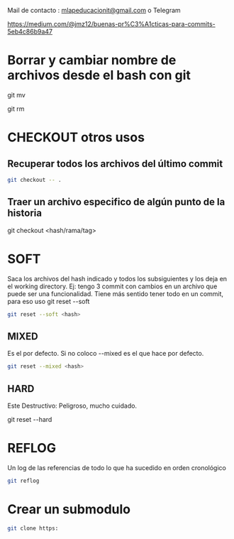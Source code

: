 Mail de contacto : mlapeducacionit@gmail.com
o Telegram

https://medium.com/@jmz12/buenas-pr%C3%A1cticas-para-commits-5eb4c86b9a47


# Borrar y cambiar nombre de archivos desde el bash con git

git mv <nombre-original> <nombre-nuevo>

git rm <archivo>

# CHECKOUT otros usos

## Recuperar todos los archivos del último commit
```bash
git checkout -- .
```

## Traer un archivo especifico de algún punto de la historia

git checkout <hash/rama/tag> <nombre-archivo> 


# SOFT
Saca los archivos del hash indicado y todos los subsiguientes y los deja en el working directory. Ej: tengo 3 commit con cambios en un archivo que puede ser una funcionalidad. Tiene más sentido tener todo en un commit, para eso uso git reset
 --soft
```bash
git reset --soft <hash>
```

## MIXED
Es el por defecto. Si no coloco --mixed es el que hace por defecto.
```bash
git reset --mixed <hash>
```

## HARD
Este Destructivo: Peligroso, mucho cuidado.

git reset --hard <hash>

# REFLOG
Un log de las referencias de todo lo que ha sucedido en orden cronológico

```bash
git reflog
```

# Crear un submodulo

```bash
git clone https:
```